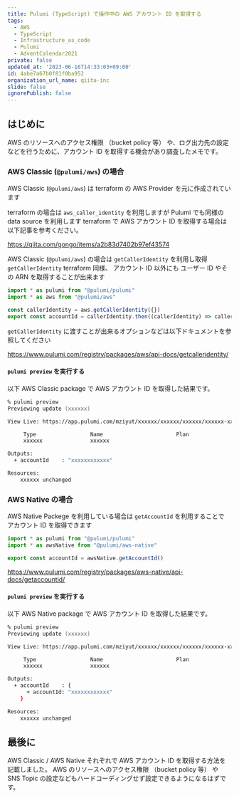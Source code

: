 ```yaml
---
title: Pulumi (TypeScript) で操作中の AWS アカウント ID を取得する
tags:
  - AWS
  - TypeScript
  - Infrastructure_as_code
  - Pulumi
  - AdventCalendar2021
private: false
updated_at: '2023-06-16T14:33:03+09:00'
id: 4abe7a67b0f81f0ba952
organization_url_name: qiita-inc
slide: false
ignorePublish: false
---
```


## はじめに

AWS のリソースへのアクセス権限 （bucket policy 等） や、ログ出力先の設定などを行うために、アカウント ID を取得する機会があり調査したメモです。

### AWS Classic (`@pulumi/aws`) の場合

AWS Classic (`@pulumi/aws`) は terraform の AWS Provider を元に作成されています

terraform の場合は `aws_caller_identity` を利用しますが Pulumi でも同様の data source を利用します
terraform で AWS アカウント ID を取得する場合は以下記事を参考ください。

https://qiita.com/gongo/items/a2b83d7402b97ef43574

AWS Classic (`@pulumi/aws`) の場合は `getCallerIdentity` を利用し取得
`getCallerIdentity` terraform 同様、 アカウント ID 以外にも ユーザー ID やその ARN を取得することが出来ます

```ts:index.ts
import * as pulumi from "@pulumi/pulumi"
import * as aws from "@pulumi/aws"

const callerIdentity = aws.getCallerIdentity({})
export const accountId = callerIdentity.then((callerIdentity) => callerIdentity.accountId)
```

`getCallerIdentity` に渡すことが出来るオプションなどは以下ドキュメントを参照してください

https://www.pulumi.com/registry/packages/aws/api-docs/getcalleridentity/

#### `pulumi preview` を実行する

以下 AWS Classic package で AWS アカウント ID を取得した結果です。

```zsh
% pulumi preview
Previewing update (xxxxxx)

View Live: https://app.pulumi.com/mziyut/xxxxxx/xxxxxx/xxxxxx/xxxxxx-xxxxxx-xxxxxx-xxxxxx-xxxxxx

     Type                 Name                       Plan
     xxxxxx               xxxxxx

Outputs:
  + accountId    : "xxxxxxxxxxxx"

Resources:
    xxxxxx unchanged
```

### AWS Native の場合

AWS Native Packege を利用している場合は
`getAccountId` を利用することで アカウント ID を取得できます

```ts:index.ts
import * as pulumi from "@pulumi/pulumi"
import * as awsNative from "@pulumi/aws-native"

export const accountId = awsNative.getAccountId()
```

https://www.pulumi.com/registry/packages/aws-native/api-docs/getaccountid/

#### `pulumi preview` を実行する

以下 AWS Native package で AWS アカウント ID を取得した結果です。

```zsh
% pulumi preview
Previewing update (xxxxxx)

View Live: https://app.pulumi.com/mziyut/xxxxxx/xxxxxx/xxxxxx/xxxxxx-xxxxxx-xxxxxx-xxxxxx-xxxxxx

     Type                 Name                       Plan
     xxxxxx               xxxxxx

Outputs:
  + accountId    : {
      + accountId: "xxxxxxxxxxxx"
    }

Resources:
    xxxxxx unchanged
```

## 最後に

AWS Classic / AWS Native それぞれで AWS アカウント ID を取得する方法を記載しました。
AWS のリソースへのアクセス権限 （bucket policy 等） や SNS Topic の設定などもハードコーディングせず設定できるようになるはずです。
